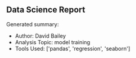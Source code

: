 ## Data Science Report

Generated summary:

- Author: David Bailey
- Analysis Topic: model training
- Tools Used: ['pandas', 'regression', 'seaborn']
